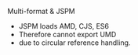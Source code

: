 Multi-format & JSPM

 * JSPM loads AMD, CJS, ES6
 * Therefore cannot export UMD
 * due to circular reference handling.
